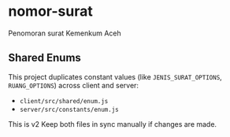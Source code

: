 # nomor-surat
Penomoran surat Kemenkum Aceh

## Shared Enums

This project duplicates constant values (like `JENIS_SURAT_OPTIONS`, `RUANG_OPTIONS`) across client and server:
- `client/src/shared/enum.js`
- `server/src/constants/enum.js`

This is v2
Keep both files in sync manually if changes are made.